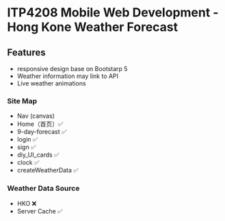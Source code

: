 # ITP4208 Mobile Web Development - Hong Kone Weather Forecast
## Features
* responsive design base on Bootstarp 5
* Weather information may link to API
* Live weather animations

### Site Map
* Nav (canvas)
* Home（首页）✅
* 9-day-forecast ✅
* login ✅
* sign ✅
* diy_UI_cards ✅
* clock ✅
* createWeatherData ✅

### Weather Data Source
* HKO ❌
* Server Cache ✅
